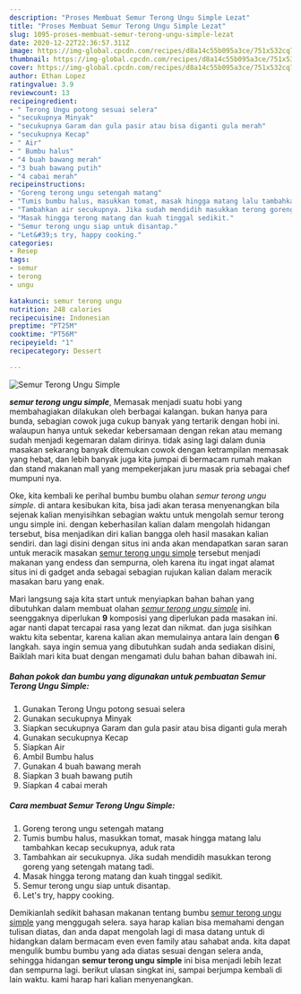 ```yaml
---
description: "Proses Membuat Semur Terong Ungu Simple Lezat"
title: "Proses Membuat Semur Terong Ungu Simple Lezat"
slug: 1095-proses-membuat-semur-terong-ungu-simple-lezat
date: 2020-12-22T22:36:57.311Z
image: https://img-global.cpcdn.com/recipes/d8a14c55b095a3ce/751x532cq70/semur-terong-ungu-simple-foto-resep-utama.jpg
thumbnail: https://img-global.cpcdn.com/recipes/d8a14c55b095a3ce/751x532cq70/semur-terong-ungu-simple-foto-resep-utama.jpg
cover: https://img-global.cpcdn.com/recipes/d8a14c55b095a3ce/751x532cq70/semur-terong-ungu-simple-foto-resep-utama.jpg
author: Ethan Lopez
ratingvalue: 3.9
reviewcount: 13
recipeingredient:
- " Terong Ungu potong sesuai selera"
- "secukupnya Minyak"
- "secukupnya Garam dan gula pasir atau bisa diganti gula merah"
- "secukupnya Kecap"
- " Air"
- " Bumbu halus"
- "4 buah bawang merah"
- "3 buah bawang putih"
- "4 cabai merah"
recipeinstructions:
- "Goreng terong ungu setengah matang"
- "Tumis bumbu halus, masukkan tomat, masak hingga matang lalu tambahkan kecap secukupnya, aduk rata"
- "Tambahkan air secukupnya. Jika sudah mendidih masukkan terong goreng yang setengah matang tadi."
- "Masak hingga terong matang dan kuah tinggal sedikit."
- "Semur terong ungu siap untuk disantap."
- "Let&#39;s try, happy cooking."
categories:
- Resep
tags:
- semur
- terong
- ungu

katakunci: semur terong ungu 
nutrition: 248 calories
recipecuisine: Indonesian
preptime: "PT25M"
cooktime: "PT56M"
recipeyield: "1"
recipecategory: Dessert

---
```



![Semur Terong Ungu Simple](https://img-global.cpcdn.com/recipes/d8a14c55b095a3ce/751x532cq70/semur-terong-ungu-simple-foto-resep-utama.jpg)

<b><i>semur terong ungu simple</i></b>, Memasak menjadi suatu hobi yang membahagiakan dilakukan oleh berbagai kalangan. bukan hanya para bunda, sebagian cowok juga cukup banyak yang tertarik dengan hobi ini. walaupun hanya untuk sekedar kebersamaan dengan rekan atau memang sudah menjadi kegemaran dalam dirinya. tidak asing lagi dalam dunia masakan sekarang banyak ditemukan cowok dengan ketrampilan memasak yang hebat, dan lebih banyak juga kita jumpai di bermacam rumah makan dan stand makanan mall yang mempekerjakan juru masak pria sebagai chef mumpuni nya.



Oke, kita kembali ke perihal bumbu bumbu olahan <i>semur terong ungu simple</i>. di antara kesibukan kita, bisa jadi akan terasa menyenangkan bila sejenak kalian menyisihkan sebagian waktu untuk mengolah semur terong ungu simple ini. dengan keberhasilan kalian dalam mengolah hidangan tersebut, bisa menjadikan diri kalian bangga oleh hasil masakan kalian sendiri. dan lagi disini dengan situs ini anda akan mendapatkan saran saran untuk meracik masakan <u>semur terong ungu simple</u> tersebut menjadi makanan yang endess dan sempurna, oleh karena itu ingat ingat alamat situs ini di gadget anda sebagai sebagian rujukan kalian dalam meracik masakan baru yang enak.


Mari langsung saja kita start untuk menyiapkan bahan bahan yang dibutuhkan dalam membuat olahan <u><i>semur terong ungu simple</i></u> ini. seenggaknya diperlukan <b>9</b> komposisi yang diperlukan pada masakan ini. agar nanti dapat tercapai rasa yang lezat dan nikmat. dan juga sisihkan waktu kita sebentar, karena kalian akan memulainya antara lain dengan <b>6</b> langkah. saya ingin semua yang dibutuhkan sudah anda sediakan disini, Baiklah mari kita buat dengan mengamati dulu bahan bahan dibawah ini.

<!--inarticleads1-->

##### Bahan pokok dan bumbu yang digunakan untuk pembuatan Semur Terong Ungu Simple:

1. Gunakan  Terong Ungu potong sesuai selera
1. Gunakan secukupnya Minyak
1. Siapkan secukupnya Garam dan gula pasir atau bisa diganti gula merah
1. Gunakan secukupnya Kecap
1. Siapkan  Air
1. Ambil  Bumbu halus
1. Gunakan 4 buah bawang merah
1. Siapkan 3 buah bawang putih
1. Siapkan 4 cabai merah




<!--inarticleads2-->

##### Cara membuat Semur Terong Ungu Simple:

1. Goreng terong ungu setengah matang
1. Tumis bumbu halus, masukkan tomat, masak hingga matang lalu tambahkan kecap secukupnya, aduk rata
1. Tambahkan air secukupnya. Jika sudah mendidih masukkan terong goreng yang setengah matang tadi.
1. Masak hingga terong matang dan kuah tinggal sedikit.
1. Semur terong ungu siap untuk disantap.
1. Let&#39;s try, happy cooking.




Demikianlah sedikit bahasan makanan tentang bumbu <u>semur terong ungu simple</u> yang menggugah selera. saya harap kalian bisa memahami dengan tulisan diatas, dan anda dapat mengolah lagi di masa datang untuk di hidangkan dalam bermacam even even family atau sahabat anda. kita dapat mengulik bumbu bumbu yang ada diatas sesuai dengan selera anda, sehingga hidangan <b>semur terong ungu simple</b> ini bisa menjadi lebih lezat dan sempurna lagi. berikut ulasan singkat ini, sampai berjumpa kembali di lain waktu. kami harap hari kalian menyenangkan.
